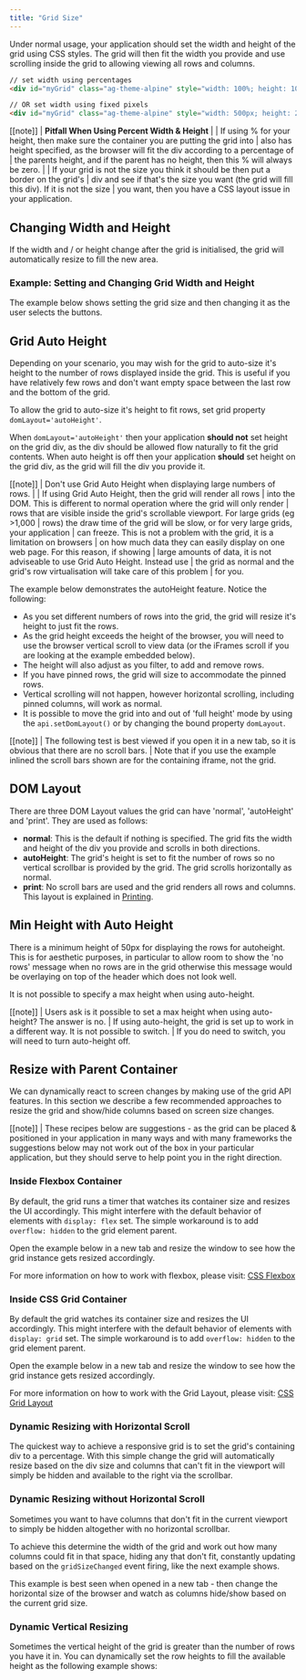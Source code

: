 ```yaml
---
title: "Grid Size"
---
```


Under normal usage, your application should set the width and height of the grid using CSS styles. The grid will then fit the width you provide and use scrolling inside the grid to allowing viewing all rows and columns.

```html
// set width using percentages
<div id="myGrid" class="ag-theme-alpine" style="width: 100%; height: 100%;"></div>

// OR set width using fixed pixels
<div id="myGrid" class="ag-theme-alpine" style="width: 500px; height: 200px;"></div>
```

[[note]]
| **Pitfall When Using Percent Width & Height**
|
| If using % for your height, then make sure the container you are putting the grid into
| also has height specified, as the browser will fit the div according to a percentage of
| the parents height, and if the parent has no height, then this % will always be zero.
|
| If your grid is not the size you think it should be then put a border on the grid's
| div and see if that's the size you want (the grid will fill this div). If it is not the size
| you want, then you have a CSS layout issue in your application.

## Changing Width and Height

If the width and / or height change after the grid is initialised, the grid will automatically resize to fill the new area.

### Example: Setting and Changing Grid Width and Height

The example below shows setting the grid size and then changing it as the user selects the buttons.

<grid-example title='Width & Height' name='width-and-height' type='multi'></grid-example>

## Grid Auto Height

Depending on your scenario, you may wish for the grid to auto-size it's height to the number of rows displayed inside the grid. This is useful if you have relatively few rows and don't want empty space between the last row and the bottom of the grid.

To allow the grid to auto-size it's height to fit rows, set grid property `domLayout='autoHeight'`.

When `domLayout='autoHeight'` then your application **should not** set height on the grid div, as the div should be allowed flow naturally to fit the grid contents. When auto height is off then your application **should** set height on the grid div, as the grid will fill the div you provide it.

[[note]]
| Don't use Grid Auto Height when displaying large numbers of rows.
|
| If using Grid Auto Height, then the grid will render all rows
| into the DOM. This is different to normal operation where the grid will only render
| rows that are visible inside the grid's scrollable viewport. For large grids (eg >1,000
| rows) the draw time of the grid will be slow, or for very large grids, your application
| can freeze. This is not a problem with the grid, it is a limitation on browsers
| on how much data they can easily display on one web page. For this reason, if showing
| large amounts of data, it is not adviseable to use Grid Auto Height. Instead use
| the grid as normal and the grid's row virtualisation will take care of this problem
| for you.

The example below demonstrates the autoHeight feature. Notice the following:

- As you set different numbers of rows into the grid, the grid will resize it's height to just fit the rows.
- As the grid height exceeds the height of the browser, you will need to use the browser vertical scroll to view data (or the iFrames scroll if you are looking at the example embedded below).
- The height will also adjust as you filter, to add and remove rows.
- If you have pinned rows, the grid will size to accommodate the pinned rows.
- Vertical scrolling will not happen, however horizontal scrolling, including pinned columns, will work as normal.
- It is possible to move the grid into and out of 'full height' mode by using the `api.setDomLayout()` or by changing the bound property `domLayout`.

[[note]]
| The following test is best viewed if you open it in a new tab, so it is obvious that there are no scroll bars.
| Note that if you use the example inlined the scroll bars shown are for the containing iframe, not the grid.

<grid-example title='Auto Height' name='auto-height' type='generated' options='{ "enterprise": true, "exampleHeight": 660, "noStyle": 1, "modules": ["clientside", "rowgrouping", "menu", "columnpanel"] }'></grid-example>

## DOM Layout

There are three DOM Layout values the grid can have 'normal', 'autoHeight' and 'print'. They are used as follows:

- **normal**: This is the default if nothing is specified. The grid fits the width and height of the div you provide and scrolls in both directions.
- **autoHeight**: The grid's height is set to fit the number of rows so no vertical scrollbar is provided by the grid. The grid scrolls horizontally as normal.
- **print**: No scroll bars are used and the grid renders all rows and columns. This layout is explained in [Printing](../for-print/).

## Min Height with Auto Height

There is a minimum height of 50px for displaying the rows for autoheight. This is for aesthetic purposes, in particular to allow room to show the 'no rows' message when no rows are in the grid otherwise this message would be overlaying on top of the header which does not look well.

It is not possible to specify a max height when using auto-height.

[[note]]
| Users ask is it possible to set a max height when using auto-height? The answer is no.
| If using auto-height, the grid is set up to work in a different way. It is not possible to switch.
| If you do need to switch, you will need to turn auto-height off.

## Resize with Parent Container

We can dynamically react to screen changes by making use of the grid API features. In this section we describe a few recommended approaches to resize the grid and show/hide columns based on screen size changes.

[[note]]
| These recipes below are suggestions - as the grid can be placed & positioned in your application in many ways and with many frameworks the suggestions below may not work out of the box in your particular application, but they should serve to help point you in the right direction.

### Inside Flexbox Container

By default, the grid runs a timer that watches its container size and resizes the UI accordingly. This might interfere with the default behavior of elements with `display: flex` set. The simple workaround is to add `overflow: hidden` to the grid element parent.

Open the example below in a new tab and resize the window to see how the grid instance gets resized accordingly.

For more information on how to work with flexbox, please visit: <a href="https://www.w3schools.com/css/css3_flexbox.asp" target="_blank">CSS Flexbox</a>

<grid-example title='Grid Inside a Flexbox Container' name='flexbox' type='generated'></grid-example>

### Inside CSS Grid Container

By default the grid watches its container size and resizes the UI accordingly. This might interfere with the default behavior of elements with `display: grid` set. The simple workaround is to add `overflow: hidden` to the grid element parent.

Open the example below in a new tab and resize the window to see how the grid instance gets resized accordingly.

For more information on how to work with the Grid Layout, please visit: <a href="https://www.w3schools.com/css/css_grid.asp" target="_blank">CSS Grid Layout</a>

<grid-example title='Grid Inside a CSS Grid Container' name='css-grid' type='generated'></grid-example>

### Dynamic Resizing with Horizontal Scroll

The quickest way to achieve a responsive grid is to set the grid's containing div to a percentage. With this simple change the grid will automatically resize based on the div size and columns that can't fit in the viewport will simply be hidden and available to the right via the scrollbar.

<grid-example title='Dynamic horizontal resizing with scroll' name='example' type='generated'></grid-example>

### Dynamic Resizing without Horizontal Scroll

Sometimes you want to have columns that don't fit in the current viewport to simply be hidden altogether with no horizontal scrollbar.

To achieve this determine the width of the grid and work out how many columns could fit in that space, hiding any that don't fit, constantly updating based on the `gridSizeChanged` event firing, like the next example shows.

This example is best seen when opened in a new tab - then change the horizontal size of the browser and watch as columns hide/show based on the current grid size.

<grid-example title='Dynamic horizontal resizing without scroll' name='example1' type='generated'></grid-example>

### Dynamic Vertical Resizing

Sometimes the vertical height of the grid is greater than the number of rows you have it in.  You can dynamically set the row heights to fill the available height as the following example shows:

<grid-example title='Dynamic vertical resizing' name='example2' type='generated'></grid-example>
